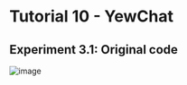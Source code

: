 # Tutorial 10 - YewChat

## Experiment 3.1: Original code

![image](https://github.com/user-attachments/assets/8b4c30ba-87dd-49e2-9983-b1b2a3a47a30)

